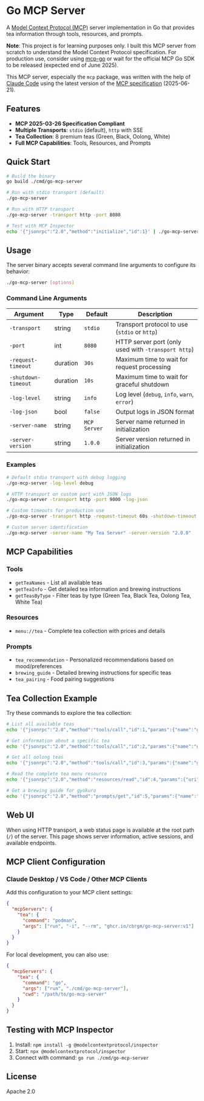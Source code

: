 # Go MCP Server

A [Model Context Protocol (MCP)](https://modelcontextprotocol.io/) server implementation in Go that provides tea information through tools, resources, and prompts.

**Note**: This project is for learning purposes only. I built this MCP server from scratch to understand the Model Context Protocol specification. For production use, consider using [mcp-go](https://github.com/mark3labs/mcp-go) or wait for the official MCP Go SDK to be released (expected end of June 2025).

This MCP server, especially the `mcp` package, was written with the help of [Claude Code](https://claude.ai/code) using the latest version of the [MCP specification](https://modelcontextprotocol.io/llms-full.txt) (2025-06-21).

## Features

- **MCP 2025-03-26 Specification Compliant**
- **Multiple Transports**: `stdio` (default), `http` with SSE
- **Tea Collection**: 8 premium teas (Green, Black, Oolong, White)
- **Full MCP Capabilities**: Tools, Resources, and Prompts

## Quick Start

```bash
# Build the binary
go build ./cmd/go-mcp-server

# Run with stdio transport (default)
./go-mcp-server

# Run with HTTP transport
./go-mcp-server -transport http -port 8080

# Test with MCP Inspector
echo '{"jsonrpc":"2.0","method":"initialize","id":1}' | ./go-mcp-server
```

## Usage

The server binary accepts several command line arguments to configure its behavior:

```bash
./go-mcp-server [options]
```

### Command Line Arguments

| Argument | Type | Default | Description |
|----------|------|---------|-------------|
| `-transport` | string | `stdio` | Transport protocol to use (`stdio` or `http`) |
| `-port` | int | `8080` | HTTP server port (only used with `-transport http`) |
| `-request-timeout` | duration | `30s` | Maximum time to wait for request processing |
| `-shutdown-timeout` | duration | `10s` | Maximum time to wait for graceful shutdown |
| `-log-level` | string | `info` | Log level (`debug`, `info`, `warn`, `error`) |
| `-log-json` | bool | `false` | Output logs in JSON format |
| `-server-name` | string | `MCP Server` | Server name returned in initialization |
| `-server-version` | string | `1.0.0` | Server version returned in initialization |

### Examples

```bash
# Default stdio transport with debug logging
./go-mcp-server -log-level debug

# HTTP transport on custom port with JSON logs
./go-mcp-server -transport http -port 9000 -log-json

# Custom timeouts for production use
./go-mcp-server -transport http -request-timeout 60s -shutdown-timeout 30s

# Custom server identification
./go-mcp-server -server-name "My Tea Server" -server-version "2.0.0"
```

## MCP Capabilities

### Tools
- `getTeaNames` - List all available teas
- `getTeaInfo` - Get detailed tea information and brewing instructions
- `getTeasByType` - Filter teas by type (Green Tea, Black Tea, Oolong Tea, White Tea)

### Resources
- `menu://tea` - Complete tea collection with prices and details

### Prompts
- `tea_recommendation` - Personalized recommendations based on mood/preferences
- `brewing_guide` - Detailed brewing instructions for specific teas
- `tea_pairing` - Food pairing suggestions

## Tea Collection Example

Try these commands to explore the tea collection:

```bash
# List all available teas
echo '{"jsonrpc":"2.0","method":"tools/call","id":1,"params":{"name":"getTeaNames","arguments":{}}}' | ./go-mcp-server

# Get information about a specific tea
echo '{"jsonrpc":"2.0","method":"tools/call","id":2,"params":{"name":"getTeaInfo","arguments":{"name":"earl-grey"}}}' | ./go-mcp-server

# Get all oolong teas
echo '{"jsonrpc":"2.0","method":"tools/call","id":3,"params":{"name":"getTeasByType","arguments":{"type":"Oolong Tea"}}}' | ./go-mcp-server

# Read the complete tea menu resource
echo '{"jsonrpc":"2.0","method":"resources/read","id":4,"params":{"uri":"menu://tea"}}' | ./go-mcp-server

# Get a brewing guide for gyokuro
echo '{"jsonrpc":"2.0","method":"prompts/get","id":5,"params":{"name":"brewing_guide","arguments":{"tea_name":"gyokuro"}}}' | ./go-mcp-server
```

## Web UI

When using HTTP transport, a web status page is available at the root path (`/`) of the server. This page shows server information, active sessions, and available endpoints.

## MCP Client Configuration

### Claude Desktop / VS Code / Other MCP Clients

Add this configuration to your MCP client settings:

```json
{
  "mcpServers": {
    "tea": {
      "command": "podman",
      "args": ["run", "-i", "--rm", "ghcr.io/cbrgm/go-mcp-server:v1"]
    }
  }
}
```

For local development, you can also use:

```json
{
  "mcpServers": {
    "tea": {
      "command": "go",
      "args": ["run", "./cmd/go-mcp-server"],
      "cwd": "/path/to/go-mcp-server"
    }
  }
}
```

## Testing with MCP Inspector

1. Install: `npm install -g @modelcontextprotocol/inspector`
2. Start: `npx @modelcontextprotocol/inspector`
3. Connect with command: `go run ./cmd/go-mcp-server`

## License

Apache 2.0
